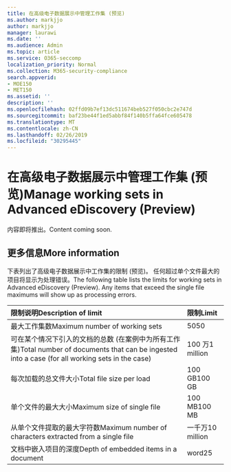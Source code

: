 ```yaml
---
title: 在高级电子数据展示中管理工作集 (预览)
ms.author: markjjo
author: markjjo
manager: laurawi
ms.date: ''
ms.audience: Admin
ms.topic: article
ms.service: O365-seccomp
localization_priority: Normal
ms.collection: M365-security-compliance
search.appverid:
- MOE150
- MET150
ms.assetid: ''
description: ''
ms.openlocfilehash: 02ffd09b7ef13dc511674beb527f050cbc2e747d
ms.sourcegitcommit: baf23be44f1ed5abbf84f140b5ffa64fce605478
ms.translationtype: MT
ms.contentlocale: zh-CN
ms.lasthandoff: 02/26/2019
ms.locfileid: "30295445"
---
```

# <a name="manage-working-sets-in-advanced-ediscovery-preview"></a><span data-ttu-id="77eed-102">在高级电子数据展示中管理工作集 (预览)</span><span class="sxs-lookup"><span data-stu-id="77eed-102">Manage working sets in Advanced eDiscovery (Preview)</span></span>  

<span data-ttu-id="77eed-103">内容即将推出。</span><span class="sxs-lookup"><span data-stu-id="77eed-103">Content coming soon.</span></span>

## <a name="more-information"></a><span data-ttu-id="77eed-104">更多信息</span><span class="sxs-lookup"><span data-stu-id="77eed-104">More information</span></span>

<span data-ttu-id="77eed-p101">下表列出了高级电子数据展示中工作集的限制 (预览)。 任何超过单个文件最大的项目将显示为处理错误。</span><span class="sxs-lookup"><span data-stu-id="77eed-p101">The following table lists the limits for working sets in Advanced eDiscovery (Preview).  Any items that exceed the single file maximums will show up as processing errors.</span></span>
    
  |<span data-ttu-id="77eed-107">**限制说明**</span><span class="sxs-lookup"><span data-stu-id="77eed-107">**Description of limit**</span></span>|<span data-ttu-id="77eed-108">**限制**</span><span class="sxs-lookup"><span data-stu-id="77eed-108">**Limit**</span></span>|
  |:-----|:-----|
  |<span data-ttu-id="77eed-109">最大工作集数</span><span class="sxs-lookup"><span data-stu-id="77eed-109">Maximum number of working sets</span></span>  <br/> |<span data-ttu-id="77eed-110">50</span><span class="sxs-lookup"><span data-stu-id="77eed-110">50</span></span>  <br/> |
  |<span data-ttu-id="77eed-111">可在某个情况下引入的文档的总数 (在案例中为所有工作集)</span><span class="sxs-lookup"><span data-stu-id="77eed-111">Total number of documents that can be ingested into a case (for all working sets in the case)</span></span>  <br/> |<span data-ttu-id="77eed-112">100 万</span><span class="sxs-lookup"><span data-stu-id="77eed-112">1 million</span></span>  <br/> |
  |<span data-ttu-id="77eed-113">每次加载的总文件大小</span><span class="sxs-lookup"><span data-stu-id="77eed-113">Total file size per load</span></span>  <br/> |<span data-ttu-id="77eed-114">100 GB</span><span class="sxs-lookup"><span data-stu-id="77eed-114">100 GB</span></span>  <br/> |
  |<span data-ttu-id="77eed-115">单个文件的最大大小</span><span class="sxs-lookup"><span data-stu-id="77eed-115">Maximum size of single file</span></span>   <br/> |<span data-ttu-id="77eed-116">100 MB</span><span class="sxs-lookup"><span data-stu-id="77eed-116">100 MB</span></span>  <br/> |
  |<span data-ttu-id="77eed-117">从单个文件提取的最大字符数</span><span class="sxs-lookup"><span data-stu-id="77eed-117">Maximum number of characters extracted from a single file</span></span>  <br/> |<span data-ttu-id="77eed-118">一千万</span><span class="sxs-lookup"><span data-stu-id="77eed-118">10 million</span></span>  <br/> |
  |<span data-ttu-id="77eed-119">文档中嵌入项目的深度</span><span class="sxs-lookup"><span data-stu-id="77eed-119">Depth of embedded items in a document</span></span>  <br/> |<span data-ttu-id="77eed-120">word</span><span class="sxs-lookup"><span data-stu-id="77eed-120">25</span></span>  <br/> |
  


